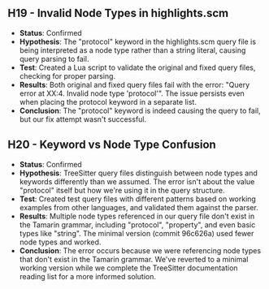 ## H19 - Invalid Node Types in highlights.scm
- **Status**: Confirmed
- **Hypothesis**: The "protocol" keyword in the highlights.scm query file is being interpreted as a node type rather than a string literal, causing query parsing to fail.
- **Test**: Created a Lua script to validate the original and fixed query files, checking for proper parsing.
- **Results**: Both original and fixed query files fail with the error: "Query error at XX:4. Invalid node type 'protocol'". The issue persists even when placing the protocol keyword in a separate list.
- **Conclusion**: The "protocol" keyword is indeed causing the query to fail, but our fix attempt wasn't successful.

## H20 - Keyword vs Node Type Confusion
- **Status**: Confirmed
- **Hypothesis**: TreeSitter query files distinguish between node types and keywords differently than we assumed. The error isn't about the value "protocol" itself but how we're using it in the query structure.
- **Test**: Created test query files with different patterns based on working examples from other languages, and validated them against the parser.
- **Results**: Multiple node types referenced in our query file don't exist in the Tamarin grammar, including "protocol", "property", and even basic types like "string". The minimal version (commit 96c626a) used fewer node types and worked.
- **Conclusion**: The error occurs because we were referencing node types that don't exist in the Tamarin grammar. We've reverted to a minimal working version while we complete the TreeSitter documentation reading list for a more informed solution. 